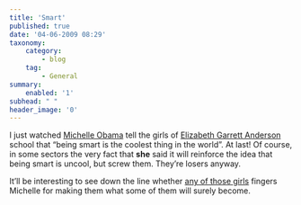 ```yaml
---
title: 'Smart'
published: true
date: '04-06-2009 08:29'
taxonomy:
    category:
        - blog
    tag:
        - General
summary:
    enabled: '1'
subhead: " "
header_image: '0'
---
```


I just watched [Michelle Obama](https://www.ted.com/talks/michelle_obama_a_passionate_personal_case_for_education) tell the girls of [Elizabeth Garrett Anderson](https://www.egaschool.co.uk/) school that “being smart is the coolest thing in the world”. At last! Of course, in some sectors the very fact that **she** said it will reinforce the idea that being smart is uncool, but screw them. They’re losers anyway.

It’ll be interesting to see down the line whether [any of those girls](https://www.theguardian.com/education/2009/apr/05/michelle-obama-school-london) fingers Michelle for making them what some of them will surely become.
